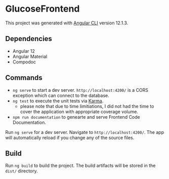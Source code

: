 # GlucoseFrontend

This project was generated with [Angular CLI](https://github.com/angular/angular-cli) version 12.1.3.

## Dependencies
- Angular 12
- Angular Material
- Compodoc

## Commands
- `ng serve` to start a dev server.  `http://localhost:4200/` is a CORS exception which can connect to the database.
- `ng test` to execute the unit tests via [Karma](https://karma-runner.github.io).
  - please note that due to time limitiations, I did not had the time to cover the application with appropriate coverage volume. 
- `npm run documentation` to genearte and serve Frontend Code Documentation.
 
Run `ng serve` for a dev server. Navigate to `http://localhost:4200/`. The app will automatically reload if you change any of the source files.

## Build

Run `ng build` to build the project. The build artifacts will be stored in the `dist/` directory.
